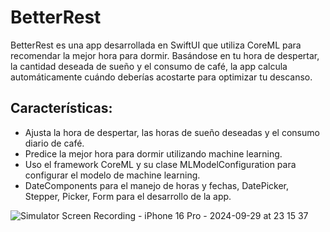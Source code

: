 # BetterRest
BetterRest es una app desarrollada en SwiftUI que utiliza CoreML para recomendar la mejor hora para dormir. Basándose en tu hora de despertar, la cantidad deseada de sueño y el consumo de café, la app calcula automáticamente cuándo deberías acostarte para optimizar tu descanso.

## Características:
- Ajusta la hora de despertar, las horas de sueño deseadas y el consumo diario de café.
- Predice la mejor hora para dormir utilizando machine learning.
- Uso el framework CoreML y su clase MLModelConfiguration para configurar el modelo de machine learning.
- DateComponents para el manejo de horas y fechas, DatePicker, Stepper, Picker, Form para el desarrollo  de la app.

![Simulator Screen Recording - iPhone 16 Pro - 2024-09-29 at 23 15 37](https://github.com/user-attachments/assets/c1b008a1-85d2-4753-8b33-b0870d79332e)




